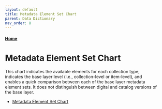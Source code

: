 ```yaml
---
layout: default
title: Metadata Element Set Chart
parent: Data Dictionary
nav_order: 8
---
```


#### [Home](http://cadatpitt.github.io)

# Metadata Element Set Chart

This chart indicates the available elements for each collection type, indicates the base layer level (i.e., collection-level or item-level), and enables a quick comparison between each of the base layer metadata element sets. It does not distinguish between digital and catalog versions of the base layer.

* [Metadata Element Set Chart](https://docs.google.com/spreadsheets/d/16ZWEPWQ78m4QxcwMkg_6XuNT-AiJJ-ww42nc0pzxZrM/edit?pli=1#gid=650321697)
